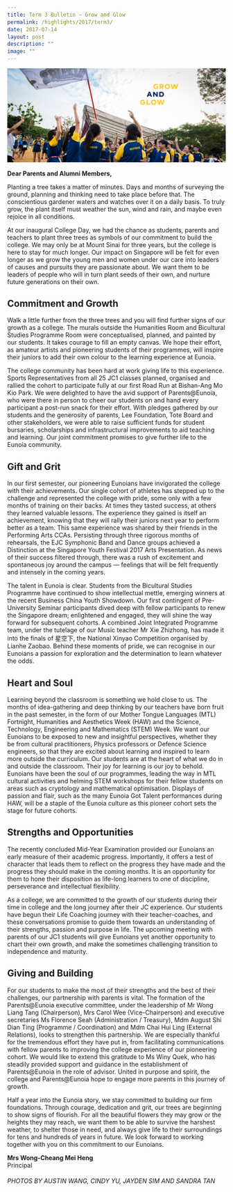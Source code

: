 ```yaml
---
title: Term 3 Bulletin – Grow and Glow
permalink: /highlights/2017/term3/
date: 2017-07-14
layout: post
description: ""
image: ""
---
```


![](/images/Commit-Bnr-1.jpg)

**Dear Parents and Alumni Members,**

Planting a tree takes a matter of minutes. Days and months of surveying the ground, planning and thinking need to take place before that. The conscientious gardener waters and watches over it on a daily basis. To truly grow, the plant itself must weather the sun, wind and rain, and maybe even rejoice in all conditions.

At our inaugural College Day, we had the chance as students, parents and teachers to plant three trees as symbols of our commitment to build the college. We may only be at Mount Sinai for three years, but the college is here to stay for much longer. Our impact on Singapore will be felt for even longer as we grow the young men and women under our care into leaders of causes and pursuits they are passionate about. We want them to be leaders of people who will in turn plant seeds of their own, and nurture future generations on their own.

## Commitment and Growth

Walk a little further from the three trees and you will find further signs of our growth as a college. The murals outside the Humanities Room and Bicultural Studies Programme Room were conceptualised, planned, and painted by our students. It takes courage to fill an empty canvas. We hope their effort, as amateur artists and pioneering students of their programmes, will inspire their juniors to add their own colour to the learning experience at Eunoia.

The college community has been hard at work giving life to this experience. Sports Representatives from all 25 JC1 classes planned, organised and rallied the cohort to participate fully at our first Road Run at Bishan-Ang Mo Kio Park. We were delighted to have the avid support of Parents@Eunoia, who were there in person to cheer our students on and hand every participant a post-run snack for their effort. With pledges gathered by our students and the generosity of parents, Lee Foundation, Tote Board and other stakeholders, we were able to raise sufficient funds for student bursaries, scholarships and infrastructural improvements to aid teaching and learning. Our joint commitment promises to give further life to the Eunoia community.

## Gift and Grit

In our first semester, our pioneering Eunoians have invigorated the college with their achievements. Our single cohort of athletes has stepped up to the challenge and represented the college with pride, some only with a few months of training on their backs. At times they tasted success, at others they learned valuable lessons. The experience they gained is itself an achievement, knowing that they will rally their juniors next year to perform better as a team. This same experience was shared by their friends in the Performing Arts CCAs. Persisting through three rigorous months of rehearsals, the EJC Symphonic Band and Dance groups achieved a Distinction at the Singapore Youth Festival 2017 Arts Presentation. As news of their success filtered through, there was a rush of excitement and spontaneous joy around the campus — feelings that will be felt frequently and intensely in the coming years.

The talent in Eunoia is clear. Students from the Bicultural Studies Programme have continued to show intellectual mettle, emerging winners at the recent Business China Youth Showdown. Our first contingent of Pre-University Seminar participants dived deep with fellow participants to renew the Singapore dream; enlightened and engaged, they will shine the way forward for subsequent cohorts. A combined Joint Integrated Programme team, under the tutelage of our Music teacher Mr Xie Zhizhong, has made it into the finals of 星空下, the National Xinyao Competition organised by Lianhe Zaobao. Behind these moments of pride, we can recognise in our Eunoians a passion for exploration and the determination to learn whatever the odds.

## Heart and Soul

Learning beyond the classroom is something we hold close to us. The months of idea-gathering and deep thinking by our teachers have born fruit in the past semester, in the form of our Mother Tongue Languages (MTL) Fortnight, Humanities and Aesthetics Week (HAW) and the Science, Technology, Engineering and Mathematics (STEM) Week. We want our Eunoians to be exposed to new and insightful perspectives, whether they be from cultural practitioners, Physics professors or Defence Science engineers, so that they are excited about learning and inspired to learn more outside the curriculum. Our students are at the heart of what we do in and outside the classroom. Their joy for learning is our joy to behold. Eunoians have been the soul of our programmes, leading the way in MTL cultural activities and helming STEM workshops for their fellow students on areas such as cryptology and mathematical optimisation. Displays of passion and flair, such as the many Eunoia Got Talent performances during HAW, will be a staple of the Eunoia culture as this pioneer cohort sets the stage for future cohorts.

## Strengths and Opportunities

The recently concluded Mid-Year Examination provided our Eunoians an early measure of their academic progress. Importantly, it offers a test of character that leads them to reflect on the progress they have made and the progress they should make in the coming months. It is an opportunity for them to hone their disposition as life-long learners to one of discipline, perseverance and intellectual flexibility.

As a college, we are committed to the growth of our students during their time in college and the long journey after their JC experience. Our students have begun their Life Coaching journey with their teacher-coaches, and these conversations promise to guide them towards an understanding of their strengths, passion and purpose in life. The upcoming meeting with parents of our JC1 students will give Eunoians yet another opportunity to chart their own growth, and make the sometimes challenging transition to independence and maturity.

## Giving and Building

For our students to make the most of their strengths and the best of their challenges, our partnership with parents is vital. The formation of the Parents@Eunoia executive committee, under the leadership of Mr Wong Liang Tang (Chairperson), Mrs Carol Wee (Vice-Chairperson) and executive secretaries Ms Florence Seah (Administration / Treasury), Mdm August Shi Dian Ting (Programme / Coordination) and Mdm Chai Hui Ling (External Relations), looks to strengthen this partnership. We are especially thankful for the tremendous effort they have put in, from facilitating communications with fellow parents to improving the college experience of our pioneering cohort. We would like to extend this gratitude to Ms Winy Quek, who has steadily provided support and guidance in the establishment of Parents@Eunoia in the role of advisor. United in purpose and spirit, the college and Parents@Eunoia hope to engage more parents in this journey of growth.

Half a year into the Eunoia story, we stay committed to building our firm foundations. Through courage, dedication and grit, our trees are beginning to show signs of flourish. For all the beautiful flowers they may grow or the heights they may reach, we want them to be able to survive the harshest weather, to shelter those in need, and always give life to their surroundings for tens and hundreds of years in future. We look forward to working together with you on this commitment to our Eunoians.

**Mrs Wong-Cheang Mei Heng**  
Principal

###### PHOTOS BY AUSTIN WANG, CINDY YU, JAYDEN SIM AND SANDRA TAN